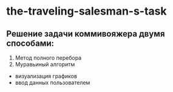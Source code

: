 # the-traveling-salesman-s-task
## Решение задачи коммивояжера двумя способами:

1. Метод полного перебора
2. Муравьиный алгоритм

* визуализация графиков
* ввод данных пользователем
